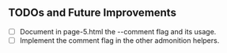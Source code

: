 ## TODOs and Future Improvements

- [ ] Document in page-5.html the --comment flag and its usage.
- [ ] Implement the comment flag in the other admonition helpers.